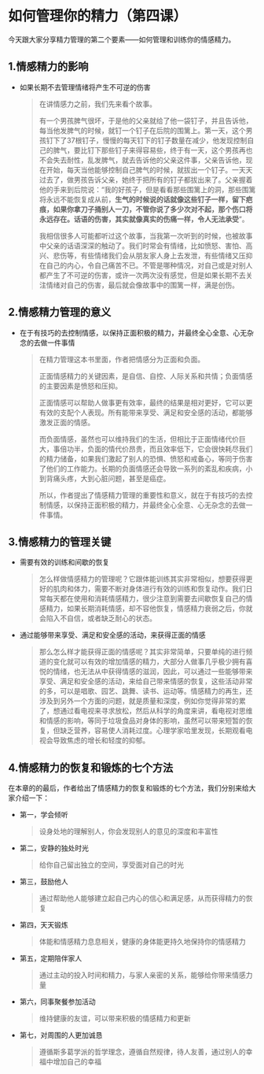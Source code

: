 # 如何管理你的精力（第四课）

今天跟大家分享精力管理的第二个要素——如何管理和训练你的情感精力。

## 1.情感精力的影响

- 如果长期不去管理情绪将产生不可逆的伤害

  >在讲情感力之前，我们先来看个故事。
  >
  >有一个男孩脾气很坏，于是他的父亲就给了他一袋钉子，并且告诉他，每当他发脾气的时候，就钉一个钉子在后院的围篱上。第一天，这个男孩钉下了37根钉子，慢慢的每天钉下的钉子数量在减少，他发现控制自己的脾气，要比钉下那些钉子来得容易些，终于有一天，这个男孩再也不会失去耐性，乱发脾气，就去告诉他的父亲这件事，父亲告诉他，现在开始，每天当他能够控制自己脾气的时候，就拔出一个钉子。一天天过去了，做男孩告诉父亲，她终于把所有的钉子都拔出来了。父亲握着他的手来到后院说：“我的好孩子，但是看看那些围篱上的洞，那些围篱将永远不能恢复成从前，**生气的时候说的话就像这些钉子一样，留下疤痕，如果你拿刀子捅别人一刀，不管你说了多少次对不起，那个伤口将永远存在。话语的伤害，其实就像真实的伤痛一样，令人无法承受**”。
  >
  >我相信很多人可能都听过这个故事，当我第一次听到的时候，也被故事中父亲的话语深深的触动了。我们时常会有情绪，比如愤怒、害怕、高兴、悲伤等，有些情绪我们会从朋友家人身上去发泄，有些情绪又压抑在自己的内心，令自己痛苦不已。不管是哪种情况，对自己或是对别人都产生了不可逆的伤害，或许一次两次没有感觉，但是如果长期不去关注情绪对自己的伤害，最后就会像故事中的围篱一样，满是创伤。

  

## 2.情感精力管理的意义

* 在于有技巧的去控制情感，以保持正面积极的精力，并最终全心全意、心无杂念的去做一件事情

  >在精力管理这本书里面，作者把情感分为正面和负面。
  >
  >正面情感精力的关键因素，是自信、自控、人际关系和共情；负面情感的主要因素是愤怒和压抑。
  >
  >正面情感可以帮助人做事更有效率，最终的结果是相对更好，它可以更有效的支配个人表现。所有能带来享受、满足和安全感的活动，都能够激发正面的情感。
  >
  >而负面情感，虽然也可以维持我们的生活，但相比于正面情绪代价巨大，事倍功半，负面的情代价昂贵，而且效率低下，它会很快耗尽我们的精力储备，如果我们激起了别人的恐惧、愤怒和戒备心，等同于伤害了他们的工作能力。长期的负面情感还会导致一系列的紊乱和疾病，小到背痛头疼，大到心脏问题，甚至是癌症。
  >
  >所以，作者提出了情感精力管理的重要性和意义，就在于有技巧的去控制情感，以保持正面积极的精力，并最终全心全意、心无杂念的去做一件事情。



## 3.情感精力的管理关键

* 需要有效的训练和间歇的恢复

  > 怎么样做情感精力的管理呢？它跟体能训练其实非常相似，想要获得更好的肌肉和体力，需要不断对身体进行有效的训练和恢复动作。我们日常每天都在使用和消耗情感精力，很少注意到需要去间歇恢复自己的情感精力，如果长期消耗情感，却不容他恢复，情感精力衰弱之后，你就会陷入不自信，或者缺乏耐心的状态。

* 通过能够带来享受、满足和安全感的活动，来获得正面的情感

  > 那么怎么样才能获得正面的情感呢？其实非常简单，只要单纯的进行频道的变化就可以有效的增加情感的精力，大部分人做事几乎极少拥有喜悦的情绪，也无法从中获得情感的滋润，因此，可以通过一些能够带来享受、满足和安全感的活动，来给自己带来情感的恢复，这些活动非常的多，可以是唱歌、园艺、跳舞、读书、运动等。情感精力的再生，还涉及到另外一个方面的问题，就是质量和深度，例如你觉得非常的累了，想通过看电视来寻求放松，然后从科学的角度来讲，看电视对思维和情感的影响，等同于垃圾食品对身体的影响，虽然可以带来短暂的恢复，但缺乏营养，容易使人消耗过度。心理学家哈里发现，长期观看电视会导致焦虑的增长和轻度的抑郁。

## 4.情感精力的恢复和锻炼的七个方法

在本章的的最后，作者给出了情感精力的恢复和锻炼的七个方法，我们分别来给大家介绍一下：

- 第一，学会倾听

  > 设身处地的理解别人，你会发现别人的意见的深度和丰富性

- 第二，安静的独处时光

  > 给你自己留出独立的空间，享受面对自己的时光

- 第三，鼓励他人

  > 通过帮助他人能够建立起自己内心的信心和满足感，从而获得精力的恢复

- 第四，天天锻炼

  > 体能和情感精力息息相关，健康的身体能更持久地保持你的情感精力

- 第五，定期陪伴家人

  > 通过主动的投入时间和精力，与家人亲密的关系，能够给你带来情感力量

- 第六，同事聚餐参加活动

  > 维持健康的友谊，可以带来积极的情感精力和更新

- 第七，对周围的人更加诚恳

  > 遵循斯多葛学派的哲学理念，遵循自然规律，待人友善，通过别人的幸福中增加自己的幸福